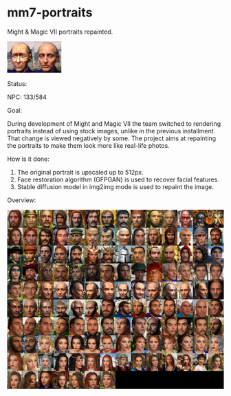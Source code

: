 # mm7-portraits
Might &amp; Magic VII portraits repainted.

![example](example.png)

Status:

NPC: 133/584

Goal:

During development of Might and Magic VII the team switched to rendering portraits instead of using stock images, unlike in the previous installment.
That change is viewed negatively by some. The project aims at repainting the portraits to make them look more like real-life photos.

How is it done:

1. The original portrait is upscaled up to 512px.
2. Face restoration algorithm (GFPGAN) is used to recover facial features.
3. Stable diffusion model in img2img mode is used to repaint the image.

Overview:

![overview](overview.png)
